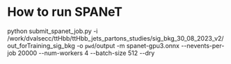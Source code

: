 # How to run SPANeT

python submit_spanet_job.py -i /work/dvalsecc/ttHbb/ttHbb_jets_partons_studies/sig_bkg_30_08_2023_v2/out_forTraining_sig_bkg -o `pwd`/output -m spanet-gpu3.onnx --nevents-per-job 20000 --num-workers 4 --batch-size 512 --dry
